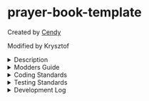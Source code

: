 # prayer-book-template

Created by [Cendy](https://www.upwork.com/freelancers/~01b3ada479ef818cc7)

Modified by Krysztof

<details><summary>Description</summary>
<p>

The draft of the SaintMaker PWA. Will eventually include a prayerbook, confession guide, habit tracker, Lectio Divina guide, and more.

</p>
</details>
<details><summary>Modders Guide</summary>
<p>

The SaintMaker has the goal of being "moddable" in that you can create additional applications independent of it and link them back to it. However, we curate said applications.

If you would like to create a mod for the SaintMaker then the steps for doing so are as follows:
- Fork the SaintMaker mod template and build your new application on top of it https://github.com/Saint-Maker/saint-maker-mod-template/pulls
- Create a pull request off of this repository. To integrate your mod into our "marketplace" you'll need to run `yarn mod {your mod name} {your github user/organization name}` this will generate a json file with a name like `Examen_cb0806151.json` in `src/mods` with a similar structure to the json included below. 
- Once you've filled out that json with your mods detail your pull request is ready to submit.
- We will then review your pull request and its corresponding codebase. If we believe it fits our audience (we probably will) we'll merge it; however, if it does not, users will still be able to add it as a custom mod.

```
{
    "id": "a unique identifier", // a unique identifier that will automatically be generated
    "name": "Name", // the name of your mod
    "issuesPageLink":  "https://github.../issues/new", // a link to the new issue page of your mods github/gitlab
    "path": 'https://something.com', // the url of your mod
    "description": "A description", // the description of your mod
    "isNative": false, // leave as false
}
```

</p>
</details>
<details><summary>Coding Standards</summary>
<p>

Krysztof: I pulled the bulk of the coding standards from this guide by [jondjones](https://www.jondjones.com/frontend/react/react-tutorials/react-coding-standards-and-practices-to-level-up-your-code/) (thank you Jon, I owe you a beer) and converted as many as I could to automated coding standards (eslint rules, prettier rules, etc). In addition to that, there is a bundle of other misc/manual coding standards that can be found at the end of this segment.

### Legend:
- (dropped): we aren't following this rule
- (manual): we are following this rule but couldn't find a way to automate it
- (automated): this rule is automatically being followed

## Naming Conventions
- (automated) Component’s names should be written using pascal case
- (automated) Non-components should be written using camel case
- (manual) Unit test files should use the same name as its corresponding file
- (automated) Attribute name should be camel case:
- (dropped) Inline styles should be camel case:
- (automated) Variable names should be camel case. Variable names can contain number and special characters:
- (dropped) CSS files should be named the same as the component:
- (dropped) If a component requires multiple files (css, test) locate all files within component a folder
- (manual) Use .jsx or .tsx extension a for React components

## Bug Avoidance
- (automated) Use optional chaining if things can be null
- (automated) Use the guard pattern/prop types/typescript to ensure your passed in parameters are valid
- (manual) Create PURE functions and avoid side-effects
- (manual) Avoid mutating state when working with arrays
- (automated) Remove all console.log()
- (automated) Treat props as read-only. Do not try to modify them.

## Architecture & Clean Code
- (automated) No DRY violations. Create utility files to avoid duplicate code.
- (dropped) Follow the component/presentation pattern where appropriate. Components should follow the single responsibility principle
- (dropped) Use Higher Order Components where appropriate
- (manual) Split code into respective files, JavaScript, test, and CSS
- (dropped) Create a index.js within each folder for exporting. This will reduce repeating names on the imports
- (automated) Only include one React component per file
- (dropped) Favour functionless components
- (dropped) Do not use mixins
- (automated) No unneeded comments
- (automated) Methods that are longer than the screen should be refactored into smaller units
- (automated) Commented out code should be deleted, not committed

## ES6
- (automated) Can you use spread operator be used instead?
- (automated) Can you use destructuring be used instead?
- (automated) Only use let or const
- (automated) Favour arrow functions
- (automated) Can the optional chain operator be used instead of an explicit null check
- (automated) Can nullish coalescing by used instead of a explicit null comparison

## Testing
- Addressed in a separate segment

## CSS
- (automated) Avoid Inline CSS
- (dropped) A naming convention is defined and followed (BEM, SUIT, etc..)

<hr/>

## Misc
- (automated) Auto-fixed typescript aliases: the custom rule prefer-alias-imports automatically processes relative imports and converts them into alias imports
- (automated) Prefer arrow functions for React component definition: enforced by an eslint rule
- (automated) Import sorting: we sort imports into two categories: external (first) and internal (second).
- (automated) Prohibit default export: keeping exports composable.
- Loading, please wait...

## Other
- (manual) Minimum supported screen size in the SaintMaker is 360px width. As per this article https://worship.agency/mobile-screen-sizes-for-2022-based-on-data-from-2021 that will cover approximately 73% of 2021 mobile users (and I assume an even higher percentage of 2022 mobile users).
- (manual) We use the react-icons library within this app: https://react-icons.github.io/react-icons/search
- (automated) We use folderslint to enforce a folder structure: https://github.com/denisraslov/folderslint
- (automated) We use husky to run unimported, eslint, folderslint, and prettier before you commit your code

</p>
</details>
<details><summary>Testing Standards</summary>
<p>

We use the running of yarn coverage to, for now, ensure that the utils folder is at a 100% code coverage (lines, functions, branches, and statements). This forces us to write tests and sets a quality benchmark for our testing

## Testing
- (kinda automated) Write tests
- (automated) Define a quality gate using coveralls
- (manual) Don't test more than one thing in a test
- (manual) No logic should exist within your test code
- (dropped) Test classes only test one class
- (manual) Code that needs to talk to a network, or, database is mocked

</p>
</details>
<details><summary>Development Log</summary>
<p>

12/10/22

- make the header and drawer reusable between pages
- start work on the habit tracker

12/17/22

- wrap up draft of habit tracker
- move habit data into indexdb
- fix editing behavior of habits
- add prayer book and habits to hamburger

1/3/23

- store at least 4 weeks worth of data per habit
- explore more readable way to push out old weeks
- add unit testing for utils via vitest

1/8/23

- convert individual habit blocks into a component
- store 4 weeks of habit data by default

1/9/23

- set up import/export prayerbook functionality
- filter prayer html when implementing import/export prayerbook functionality
- simplify alert modal component

1/28/23

- setup prettier
- setup most of the eslint rules
- implement husky

1/29/23

- set up additional eslint rules

1/30/23

- setup custom rules (credit for 99% of the prefer-alias-imports rule goes to [Jeff Chen](https://jeffchen.dev/posts/Automatically-Fixing-Relative-Imports-with-ESLint/))
- decide on and implement coding standards

2/3/23
- figure out why prettier isn't applying singlequotes
- have unimported code/packages check run before commit

2/4/23
- Move in-depth coding standard breakdown into this readme

2/12/23
- update husky to test code coverage on commit (just checks the code coverage of the utils folder for now)
- fix eslint linebreak system to work regardless of windows or linux

2/13/23
- integrate jscpd to keep the code dry

3/12/23
- Setup draft of mod select page
- Update Chakra UI

3/13/23
- move "selected mod" list into indexDB
- add "issuesPageLink" to ModDetails
- wire up mod selection and removal functionality
- wire up custom mod functionality
- create ReadMe mod guide

3/16/23
- have mods list update with latest list

3/17/23
- fix UI issue
- change husky to run on push

3/22/23
- make prayerbook searchable

Backlog
- implement onboarding pages
- remove unnecessary data from slices
- set idb to use generics
- make apps arrangable
- unify around calling them 'apps' or 'mods'
- figure out how to give mods custom sidebar icons
- add eslint rule for unused imports
- ensure that past habit data (when a habit is made) is not marked in red
- figure out text truncation for habit titles
- handle habit editing locally instead of in state
- determine PR standards and create github PR template

</p>
</details>
